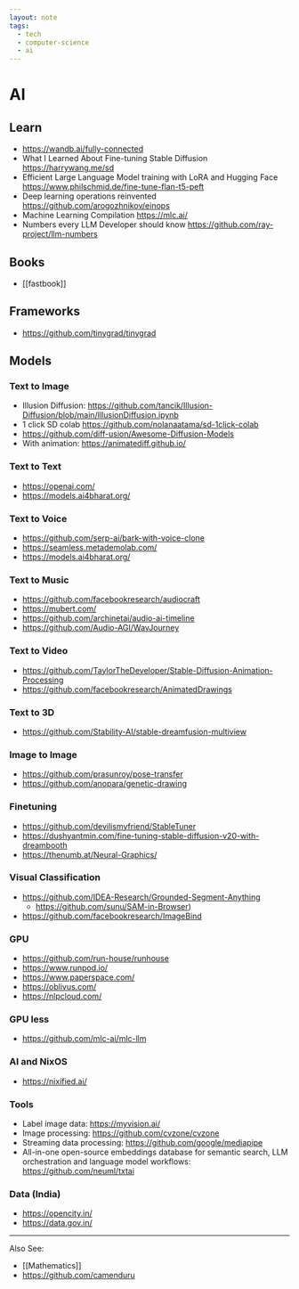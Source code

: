 ```yaml
---
layout: note
tags:
  - tech
  - computer-science
  - ai
---
```


# AI

## Learn

- https://wandb.ai/fully-connected
- What I Learned About Fine-tuning Stable Diffusion https://harrywang.me/sd
- Efficient Large Language Model training with LoRA and Hugging Face https://www.philschmid.de/fine-tune-flan-t5-peft
- Deep learning operations reinvented https://github.com/arogozhnikov/einops
- Machine Learning Compilation https://mlc.ai/
- Numbers every LLM Developer should know https://github.com/ray-project/llm-numbers

## Books

- [[fastbook]]

## Frameworks

- https://github.com/tinygrad/tinygrad

## Models

### Text to Image

- Illusion Diffusion: https://github.com/tancik/Illusion-Diffusion/blob/main/IllusionDiffusion.ipynb
- 1 click SD colab https://github.com/nolanaatama/sd-1click-colab
- https://github.com/diff-usion/Awesome-Diffusion-Models
- With animation: https://animatediff.github.io/

### Text to Text

- https://openai.com/
- https://models.ai4bharat.org/

### Text to Voice

- https://github.com/serp-ai/bark-with-voice-clone
- https://seamless.metademolab.com/
- https://models.ai4bharat.org/

### Text to Music

- https://github.com/facebookresearch/audiocraft
- https://mubert.com/
- https://github.com/archinetai/audio-ai-timeline
- https://github.com/Audio-AGI/WavJourney

### Text to Video

- https://github.com/TaylorTheDeveloper/Stable-Diffusion-Animation-Processing
- https://github.com/facebookresearch/AnimatedDrawings

### Text to 3D

- https://github.com/Stability-AI/stable-dreamfusion-multiview

### Image to Image

- https://github.com/prasunroy/pose-transfer
- https://github.com/anopara/genetic-drawing

### Finetuning

- https://github.com/devilismyfriend/StableTuner
- https://dushyantmin.com/fine-tuning-stable-diffusion-v20-with-dreambooth
- https://thenumb.at/Neural-Graphics/

### Visual Classification

- https://github.com/IDEA-Research/Grounded-Segment-Anything
  - https://github.com/sunu/SAM-in-Browser)
- https://github.com/facebookresearch/ImageBind

### GPU

- https://github.com/run-house/runhouse
- https://www.runpod.io/
- https://www.paperspace.com/
- https://oblivus.com/
- https://nlpcloud.com/

### GPU less

- https://github.com/mlc-ai/mlc-llm

### AI and NixOS

- https://nixified.ai/

### Tools

- Label image data: https://myvision.ai/
- Image processing: https://github.com/cvzone/cvzone
- Streaming data processing: https://github.com/google/mediapipe
- All-in-one open-source embeddings database for semantic search, LLM orchestration and language model workflows: https://github.com/neuml/txtai

### Data (India)

- https://opencity.in/
- https://data.gov.in/

---

Also See:

- [[Mathematics]]
- https://github.com/camenduru
